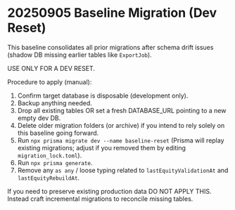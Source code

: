# 20250905 Baseline Migration (Dev Reset)

This baseline consolidates all prior migrations after schema drift issues (shadow DB missing earlier tables like `ExportJob`).

USE ONLY FOR A DEV RESET.

Procedure to apply (manual):
1. Confirm target database is disposable (development only).
2. Backup anything needed.
3. Drop all existing tables OR set a fresh DATABASE_URL pointing to a new empty dev DB.
4. Delete older migration folders (or archive) if you intend to rely solely on this baseline going forward.
5. Run `npx prisma migrate dev --name baseline-reset` (Prisma will replay existing migrations; adjust if you removed them by editing `migration_lock.toml`).
6. Run `npx prisma generate`.
7. Remove any `as any` / loose typing related to `lastEquityValidationAt` and `lastEquityRebuildAt`.

If you need to preserve existing production data DO NOT APPLY THIS. Instead craft incremental migrations to reconcile missing tables.
